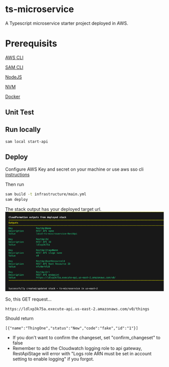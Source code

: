 # ts-microservice
A Typescript microservice starter project deployed in AWS.

# Prerequisits
[AWS CLI](https://docs.aws.amazon.com/cli/latest/userguide/getting-started-install.html)

[SAM CLI](https://docs.aws.amazon.com/serverless-application-model/latest/developerguide/install-sam-cli.html)

[NodeJS](https://nodejs.org/en/download)

[NVM](https://github.com/nvm-sh/nvm?tab=readme-ov-file#installing-and-updating)

[Docker](https://docs.docker.com/desktop/setup/install/mac-install/)

## Unit Test

## Run locally
```
sam local start-api
```

## Deploy
Configure AWS Key and secret on your machine or use aws sso cli [instructions](https://docs.aws.amazon.com/cli/latest/userguide/cli-configure-sso.html)

Then run
```bash
sam build -t infrastructure/main.yml
sam deploy
```

The stack output has your deployed target url.
![alt text](/docs/images/stackoutput.png)

So, this GET request...
```
https://ldlxp3k75a.execute-api.us-east-2.amazonaws.com/v0/things
```
Should return
```
[{"name":"ThingOne","status":"New","code":"fake","id":"1"}]
```
* If you don't want to confirm the changeset, set "confirm_changeset" to false
* Remember to add the Cloudwatch logging role to api gateway, RestApiStage will error with "Logs role ARN must be set in account setting to enable logging" if you forgot.
